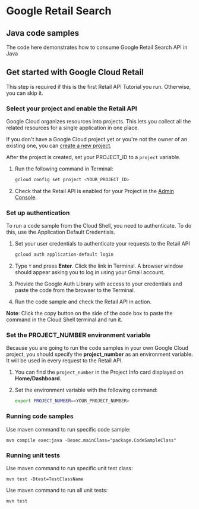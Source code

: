 # Google Retail Search

## Java code samples

The code here demonstrates how to consume Google Retail Search API in Java

## Get started with Google Cloud Retail

This step is required if this is the first Retail API Tutorial you run. Otherwise, you can skip it.

### Select your project and enable the Retail API

Google Cloud organizes resources into projects. This lets you collect all the related resources for
a single application in one place.

If you don't have a Google Cloud project yet or you're not the owner of an existing one, you can
[create a new project](https://console.cloud.google.com/projectcreate).

After the project is created, set your PROJECT_ID to a ```project``` variable.

1. Run the following command in Terminal:
    ```bash
    gcloud config set project <YOUR_PROJECT_ID>
    ```

1. Check that the Retail API is enabled for your Project in
   the [Admin Console](https://console.cloud.google.com/ai/retail/).

### Set up authentication

To run a code sample from the Cloud Shell, you need to authenticate. To do this, use the Application
Default Credentials.

1. Set your user credentials to authenticate your requests to the Retail API

    ```bash
    gcloud auth application-default login
    ```

1. Type `Y` and press **Enter**. Click the link in Terminal. A browser window should appear asking
   you to log in using your Gmail account.

1. Provide the Google Auth Library with access to your credentials and paste the code from the
   browser to the Terminal.

1. Run the code sample and check the Retail API in action.

**Note**: Click the copy button on the side of the code box to paste the command in the Cloud Shell
terminal and run it.

### Set the PROJECT_NUMBER environment variable

Because you are going to run the code samples in your own Google Cloud project, you should specify
the **project_number** as an environment variable. It will be used in every request to the Retail
API.

1. You can find the ```project_number``` in the Project Info card displayed on **Home/Dashboard**.

1. Set the environment variable with the following command:
    ```bash
    export PROJECT_NUMBER=<YOUR_PROJECT_NUMBER>
    ```

### Running code samples

Use maven command to run specific code sample:

```
mvn compile exec:java -Dexec.mainClass="package.CodeSampleClass"
```

### Running unit tests

Use maven command to run specific unit test class:

```
mvn test -Dtest=TestClassName
```

Use maven command to run all unit tests:

```
mvn test
```
